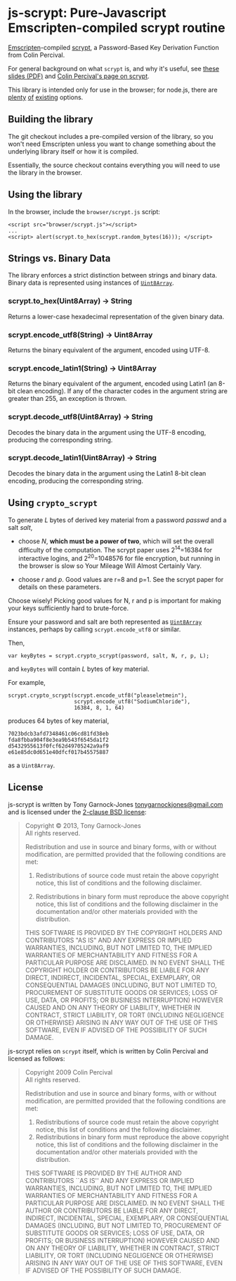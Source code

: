 # js-scrypt: Pure-Javascript Emscripten-compiled scrypt routine

[Emscripten](https://github.com/kripken/emscripten)-compiled
[scrypt](http://www.tarsnap.com/scrypt.html), a Password-Based Key
Derivation Function from Colin Percival.

For general background on what `scrypt` is, and why it's useful, see
[these slides (PDF)](http://www.tarsnap.com/scrypt/scrypt-slides.pdf)
and [Colin Percival's page on
scrypt](http://www.tarsnap.com/scrypt.html).

This library is intended only for use in the browser; for node.js,
there are [plenty](https://github.com/cheongwy/node-scrypt)
[of](https://github.com/barrysteyn/node-scrypt)
[existing](https://github.com/hatchan/scrypt) options.

## Building the library

The git checkout includes a pre-compiled version of the library, so
you won't need Emscripten unless you want to change something about
the underlying library itself or how it is compiled.

Essentially, the source checkout contains everything you will need to
use the library in the browser.

## Using the library

In the browser, include the `browser/scrypt.js` script:

    <script src="browser/scrypt.js"></script>
    ...
    <script> alert(scrypt.to_hex(scrypt.random_bytes(16))); </script>

## Strings vs. Binary Data

The library enforces a strict distinction between strings and binary
data. Binary data is represented using instances of
[`Uint8Array`](https://developer.mozilla.org/en-US/docs/JavaScript/Typed_arrays/Uint8Array).

### scrypt.to_hex(Uint8Array) → String

Returns a lower-case hexadecimal representation of the given binary
data.

### scrypt.encode_utf8(String) → Uint8Array

Returns the binary equivalent of the argument, encoded using UTF-8.

### scrypt.encode_latin1(String) → Uint8Array

Returns the binary equivalent of the argument, encoded using Latin1
(an 8-bit clean encoding). If any of the character codes in the
argument string are greater than 255, an exception is thrown.

### scrypt.decode_utf8(Uint8Array) → String

Decodes the binary data in the argument using the UTF-8 encoding,
producing the corresponding string.

### scrypt.decode_latin1(Uint8Array) → String

Decodes the binary data in the argument using the Latin1 8-bit clean
encoding, producing the corresponding string.

## Using `crypto_scrypt`

To generate *L* bytes of derived key material from a password *passwd*
and a salt *salt*,

 - choose *N*, **which must be a power of two**, which will set the
   overall difficulty of the computation. The scrypt paper uses
   2<sup>14</sup>=16384 for interactive logins, and
   2<sup>20</sup>=1048576 for file encryption, but running in the
   browser is slow so Your Mileage Will Almost Certainly Vary.

 - choose *r* and *p*. Good values are r=8 and p=1. See the scrypt
   paper for details on these parameters.

Choose wisely! Picking good values for N, r and p is important for
making your keys sufficiently hard to brute-force.

Ensure your password and salt are both represented as
[`Uint8Array`](https://developer.mozilla.org/en-US/docs/JavaScript/Typed_arrays/Uint8Array)
instances, perhaps by calling `scrypt.encode_utf8` or similar.

Then,

    var keyBytes = scrypt.crypto_scrypt(password, salt, N, r, p, L);

and `keyBytes` will contain *L* bytes of key material.

For example,

    scrypt.crypto_scrypt(scrypt.encode_utf8("pleaseletmein"),
                         scrypt.encode_utf8("SodiumChloride"),
                         16384, 8, 1, 64)

produces 64 bytes of key material,

    7023bdcb3afd7348461c06cd81fd38eb
    fda8fbba904f8e3ea9b543f6545da1f2
    d5432955613f0fcf62d49705242a9af9
    e61e85dc0d651e40dfcf017b45575887

as a `Uint8Array`.

## License

js-scrypt is written by Tony Garnock-Jones
<tonygarnockjones@gmail.com> and is licensed under the [2-clause BSD license](http://opensource.org/licenses/BSD-2-Clause):

> Copyright &copy; 2013, Tony Garnock-Jones  
> All rights reserved.
>
> Redistribution and use in source and binary forms, with or without
> modification, are permitted provided that the following conditions
> are met:
>
> 1. Redistributions of source code must retain the above copyright
>    notice, this list of conditions and the following disclaimer.
>
> 2. Redistributions in binary form must reproduce the above copyright
>    notice, this list of conditions and the following disclaimer in
>    the documentation and/or other materials provided with the
>    distribution.
>
> THIS SOFTWARE IS PROVIDED BY THE COPYRIGHT HOLDERS AND CONTRIBUTORS
> "AS IS" AND ANY EXPRESS OR IMPLIED WARRANTIES, INCLUDING, BUT NOT
> LIMITED TO, THE IMPLIED WARRANTIES OF MERCHANTABILITY AND FITNESS
> FOR A PARTICULAR PURPOSE ARE DISCLAIMED. IN NO EVENT SHALL THE
> COPYRIGHT HOLDER OR CONTRIBUTORS BE LIABLE FOR ANY DIRECT, INDIRECT,
> INCIDENTAL, SPECIAL, EXEMPLARY, OR CONSEQUENTIAL DAMAGES (INCLUDING,
> BUT NOT LIMITED TO, PROCUREMENT OF SUBSTITUTE GOODS OR SERVICES;
> LOSS OF USE, DATA, OR PROFITS; OR BUSINESS INTERRUPTION) HOWEVER
> CAUSED AND ON ANY THEORY OF LIABILITY, WHETHER IN CONTRACT, STRICT
> LIABILITY, OR TORT (INCLUDING NEGLIGENCE OR OTHERWISE) ARISING IN
> ANY WAY OUT OF THE USE OF THIS SOFTWARE, EVEN IF ADVISED OF THE
> POSSIBILITY OF SUCH DAMAGE.

js-scrypt relies on `scrypt` itself, which is written by Colin
Percival and licensed as follows:

> Copyright 2009 Colin Percival  
> All rights reserved.
>
> Redistribution and use in source and binary forms, with or without
> modification, are permitted provided that the following conditions
> are met:
>
> 1. Redistributions of source code must retain the above copyright
>    notice, this list of conditions and the following disclaimer.
> 2. Redistributions in binary form must reproduce the above copyright
>    notice, this list of conditions and the following disclaimer in the
>    documentation and/or other materials provided with the distribution.
>
> THIS SOFTWARE IS PROVIDED BY THE AUTHOR AND CONTRIBUTORS ``AS IS'' AND
> ANY EXPRESS OR IMPLIED WARRANTIES, INCLUDING, BUT NOT LIMITED TO, THE
> IMPLIED WARRANTIES OF MERCHANTABILITY AND FITNESS FOR A PARTICULAR PURPOSE
> ARE DISCLAIMED.  IN NO EVENT SHALL THE AUTHOR OR CONTRIBUTORS BE LIABLE
> FOR ANY DIRECT, INDIRECT, INCIDENTAL, SPECIAL, EXEMPLARY, OR CONSEQUENTIAL
> DAMAGES (INCLUDING, BUT NOT LIMITED TO, PROCUREMENT OF SUBSTITUTE GOODS
> OR SERVICES; LOSS OF USE, DATA, OR PROFITS; OR BUSINESS INTERRUPTION)
> HOWEVER CAUSED AND ON ANY THEORY OF LIABILITY, WHETHER IN CONTRACT, STRICT
> LIABILITY, OR TORT (INCLUDING NEGLIGENCE OR OTHERWISE) ARISING IN ANY WAY
> OUT OF THE USE OF THIS SOFTWARE, EVEN IF ADVISED OF THE POSSIBILITY OF
> SUCH DAMAGE.
